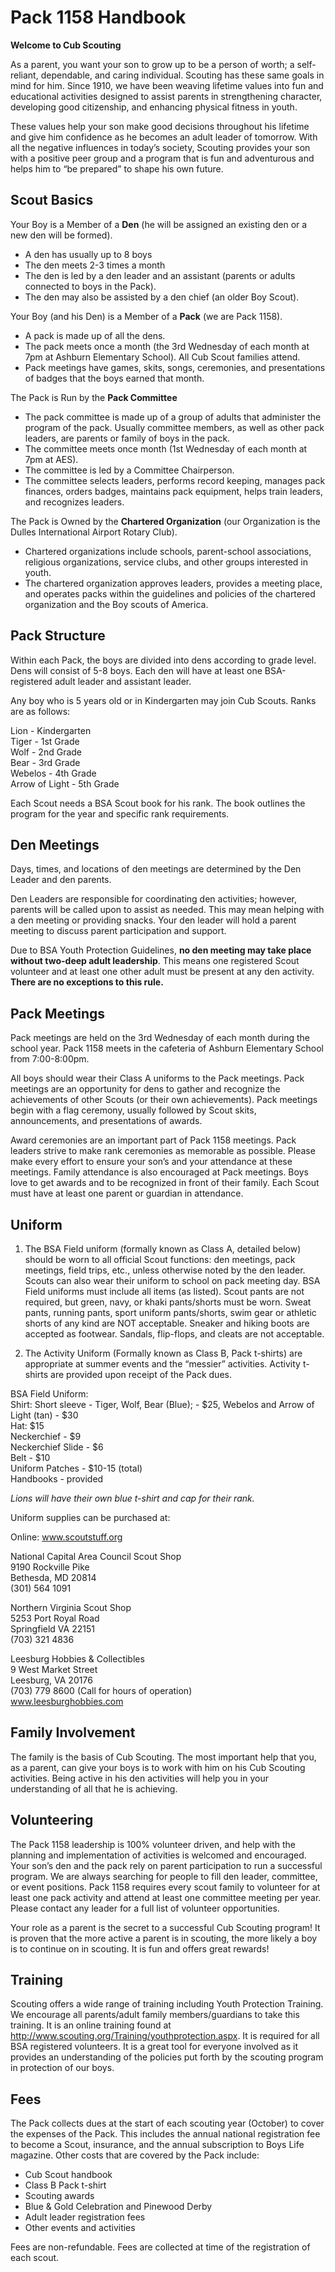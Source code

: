 # Pack 1158 Handbook

**Welcome to Cub Scouting**

As a parent, you want your son to grow up to be a person of worth; a
self-reliant, dependable, and caring individual. Scouting has these same goals
in mind for him. Since 1910, we have been weaving lifetime values into fun and
educational activities designed to assist parents in strengthening character,
developing good citizenship, and enhancing physical fitness in youth.

These values help your son make good decisions throughout his lifetime and give
him confidence as he becomes an adult leader of tomorrow. With all the negative
influences in today’s society, Scouting provides your son with a positive peer
group and a program that is fun and adventurous and helps him to “be prepared”
to shape his own future.

## Scout Basics

Your Boy is a Member of a **Den** (he will be assigned an existing den or a new
den will be formed).

- A den has usually up to 8 boys
- The den meets 2-3 times a month
- The den is led by a den leader and an assistant (parents or adults connected
  to boys in the Pack).
- The den may also be assisted by a den chief (an older Boy Scout).

Your Boy (and his Den) is a Member of a **Pack** (we are Pack 1158).

- A pack is made up of all the dens.
- The pack meets once a month (the 3rd Wednesday of each month at 7pm at
  Ashburn Elementary School). All Cub Scout families attend.
- Pack meetings have games, skits, songs, ceremonies, and presentations of
  badges that the boys earned that month.

The Pack is Run by the **Pack Committee** 

- The pack committee is made up of a group of adults that administer the
  program of the pack. Usually committee members, as well as other pack
  leaders, are parents or family of boys in the pack.
- The committee meets once month (1st Wednesday of each month at 7pm at AES).
- The committee is led by a Committee Chairperson.
- The committee selects leaders, performs record keeping, manages pack
  finances, orders badges, maintains pack equipment, helps train leaders, and
  recognizes leaders.

The Pack is Owned by the **Chartered Organization** (our Organization is the
Dulles International Airport Rotary Club).

- Chartered organizations include schools, parent-school associations,
  religious organizations, service clubs, and other groups interested in
  youth.
- The chartered organization approves leaders, provides a meeting place, and
  operates packs within the guidelines and policies of the chartered
  organization and the Boy scouts of America.

## Pack Structure

Within each Pack, the boys are divided into dens according to grade level. Dens
will consist of 5-8 boys. Each den will have at least one BSA-registered adult
leader and assistant leader.

Any boy who is 5 years old or in Kindergarten may join Cub Scouts. Ranks are as
follows:

Lion - Kindergarten</br>
Tiger - 1st Grade</br>
Wolf - 2nd Grade</br>
Bear - 3rd Grade</br>
Webelos - 4th Grade</br>
Arrow of Light - 5th Grade

Each Scout needs a BSA Scout book for his rank. The book outlines the program
for the year and specific rank requirements.

## Den Meetings 

Days, times, and locations of den meetings are determined by the Den Leader and
den parents.

Den Leaders are responsible for coordinating den activities; however, parents
will be called upon to assist as needed. This may mean helping with a den
meeting or providing snacks. Your den leader will hold a parent meeting to
discuss parent participation and support.

Due to BSA Youth Protection Guidelines, **no den meeting may take place without
two-deep adult leadership**. This means one registered Scout volunteer and at
least one other adult must be present at any den activity. **There are no
exceptions to this rule.**

## Pack Meetings

Pack meetings are held on the 3rd Wednesday of each month during the school
year. Pack 1158 meets in the cafeteria of Ashburn Elementary School from
7:00-8:00pm.

All boys should wear their Class A uniforms to the Pack meetings. Pack meetings
are an opportunity for dens to gather and recognize the achievements of other
Scouts (or their own achievements). Pack meetings begin with a flag ceremony,
usually followed by Scout skits, announcements, and presentations of awards.

Award ceremonies are an important part of Pack 1158 meetings. Pack leaders
strive to make rank ceremonies as memorable as possible. Please make every
effort to ensure your son’s and your attendance at these meetings. Family
attendance is also encouraged at Pack meetings. Boys love to get awards and to
be recognized in front of their family. Each Scout must have at least one
parent or guardian in attendance.

## Uniform

1. The BSA Field uniform (formally known as Class A, detailed below) should be
worn to all official Scout functions: den meetings, pack meetings, field trips,
etc., unless otherwise noted by the den leader. Scouts can also wear their
uniform to school on pack meeting day. BSA Field uniforms must include all
items (as listed). Scout pants are not required, but green, navy, or khaki
pants/shorts must be worn. Sweat pants, running pants, sport uniform
pants/shorts, swim gear or athletic shorts of any kind are NOT acceptable.
Sneaker and hiking boots are accepted as footwear. Sandals, flip-flops, and
cleats are not acceptable.

2. The Activity Uniform (Formally known as Class B, Pack t-shirts) are
appropriate at summer events and the “messier” activities. Activity t-shirts
are provided upon receipt of the Pack dues.

BSA Field Uniform:</br>
Shirt: Short sleeve - Tiger, Wolf, Bear (Blue); - $25, Webelos and Arrow of
Light (tan) - $30</br>
Hat: $15</br>
Neckerchief - $9</br>
Neckerchief Slide - $6</br>
Belt - $10</br>
Uniform Patches - $10-15 (total)</br>
Handbooks - provided

*Lions will have their own blue t-shirt and cap for their rank.*

Uniform supplies can be purchased at:

Online: www.scoutstuff.org 

National Capital Area Council Scout Shop</br>
9190 Rockville Pike</br>
Bethesda, MD 20814</br>
(301) 564 1091

Northern Virginia Scout Shop</br>
5253 Port Royal Road</br>
Springfield VA 22151</br>
(703) 321 4836

Leesburg Hobbies & Collectibles</br>
9 West Market Street</br>
Leesburg, VA 20176</br>
(703) 779 8600 (Call for hours of operation)</br>
www.leesburghobbies.com

## Family Involvement

The family is the basis of Cub Scouting. The most important help that you, as a
parent, can give your boys is to work with him on his Cub Scouting activities.
Being active in his den activities will help you in your understanding of all
that he is achieving.

## Volunteering

The Pack 1158 leadership is 100% volunteer driven, and help with the planning
and implementation of activities is welcomed and encouraged. Your son’s den and
the pack rely on parent participation to run a successful program. We are
always searching for people to fill den leader, committee, or event positions.
Pack 1158 requires every scout family to volunteer for at least one pack
activity and attend at least one committee meeting per year. Please contact any
leader for a full list of volunteer opportunities. 

Your role as a parent is the secret to a successful Cub Scouting program! It is
proven that the more active a parent is in scouting, the more likely a boy is
to continue on in scouting. It is fun and offers great rewards!

## Training

Scouting offers a wide range of training including Youth Protection Training.
We encourage all parents/adult family members/guardians to take this training.
It is an online training found at
http://www.scouting.org/Training/youthprotection.aspx. It is required for all
BSA registered volunteers. It is a great tool for everyone involved as it
provides an understanding of the policies put forth by the scouting program in
protection of our boys.

## Fees 

The Pack collects dues at the start of each scouting year (October) to cover
the expenses of the Pack. This includes the annual national registration fee to
become a Scout, insurance, and the annual subscription to Boys Life magazine.
Other costs that are covered by the Pack include:

- Cub Scout handbook
- Class B Pack t-shirt
- Scouting awards
- Blue & Gold Celebration and Pinewood Derby
- Adult leader registration fees
- Other events and activities

Fees are non-refundable. Fees are collected at time of the registration of each
scout.

